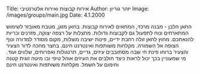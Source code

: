 Title: אירוח קבוצות ואירוח אלטרנטיבי
Author: יזהר גוריון
Image: /images/groups/main.jpg
Date: 4.1.2000

החאן הלבן - מבנה מרכזי, המתאים לאירוח קבוצות. בחאן מזגן, מטבח מאובזר לשימוש המתארחים ונוח לתפעול גם לקבוצות גדולות. מחצלות על רצפה יצוקה, מזרנים וכריות להנאתכם. מחוץ לחאן זולה רחבת ידיים, פינות ישיבה מוצלות, מקום מסודר למדורה ונוף הצופה אל השמורה. מקלחות משותפות ואינטרנט חינם.
בחצר מחכה לדור הצעיר והצעיר ברוחו פינת חי שבה מסתובבים עיזים, גדיים, תרנגולות ואפרוחים, שלווים ועוד. מי שמעוניין בכך יכול לראות כיצד חולבים את העיזים
אוהל טיפי ובו מיטה זוגית קטנה וחימום על חשמל. מקלחות משותפות ואינטרנט חינם
